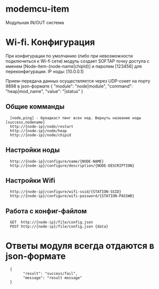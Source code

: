 # modemcu-item

Модульная IN/OUT система 

# Wi-fi. Конфигурация
При конфигурации по умолчанию (либо при невозможности подключиться к Wi-fi сети) модуль создает SOFTAP точку доступа с именем [Node-item-{node-name|chipId}] и паролем [123456] для переконфигурации. IP ноды: [10.0.0.1]

Прием-передача данных осуществляется через UDP-сокет на порту 9898 в json-формате
      {
            "module": "node|module", 
            "command": "heap|mod_name",
            "value": "|status"
      }

## Общие комманды
      [node,ping] - броадкаст пинг всех нод. Вернуть название ноды [success,nodename]
      http://{node-ip}/node/restart
      http://{node-ip}/node/heap
      http://{node-ip}/node/chipid

## Настройки ноды
      http://{node-ip}/configure/name/{NODE-NAME}
      http://{node-ip}/configure/description/{NODE-DESCRIPTION}

## Настройки Wifi
      http://{node-ip}/configure/wifi-ssid/{STATION-SSID}
      http://{node-ip}/configure/wifi-password/{STATION-PASSWD}
      
## Работа с конфиг-файлом
      GET  http://{node-ip}/file/config.json
      POST http://{node-ip}/file/config.json {data}


# Ответы модуля всегда отдаются в json-формате
      {
            "result": "success/fail",
            "message": "result message"
      }
